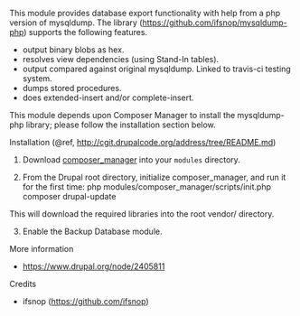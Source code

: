 This module provides database export functionality with help from a php version of mysqldump. The library (https://github.com/ifsnop/mysqldump-php) supports the following features.

 - output binary blobs as hex.
 - resolves view dependencies (using Stand-In tables).
 - output compared against original mysqldump. Linked to travis-ci testing system.
 - dumps stored procedures.
 - does extended-insert and/or complete-insert.
 
This module depends upon Composer Manager to install the mysqldump-php library; please follow the installation section below.

Installation (@ref, http://cgit.drupalcode.org/address/tree/README.md)

1. Download [composer_manager](https://drupal.org/project/composer_manager) into your
   `modules` directory.

2. From the Drupal root directory, initialize composer_manager, and run it for the first time:
php modules/composer_manager/scripts/init.php
composer drupal-update

This will download the required libraries into the root vendor/ directory.

3. Enable the Backup Database module.

More information
 - https://www.drupal.org/node/2405811
 
Credits
 - ifsnop (https://github.com/ifsnop)
 